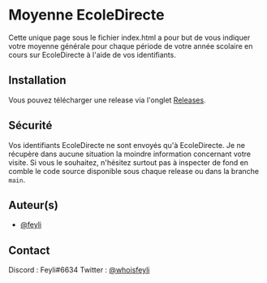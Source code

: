 
# Moyenne EcoleDirecte

Cette unique page sous le fichier index.html a pour but de vous indiquer votre moyenne générale pour chaque période de votre année scolaire en cours sur EcoleDirecte à l'aide de vos identifiants.

## Installation

Vous pouvez télécharger une release via l'onglet [Releases](https://github.com/feyli/ecoledirecte-moyenne/releases).

## Sécurité

Vos identifiants EcoleDirecte ne sont envoyés qu'à EcoleDirecte. Je ne récupère dans aucune situation la moindre information concernant votre visite. Si vous le souhaitez, n'hésitez surtout pas à inspecter de fond en comble le code source disponible sous chaque release ou dans la branche `main`.

## Auteur(s)

- [@feyli](https://www.github.com/feyli)

## Contact

Discord : Feyli#6634
Twitter : [@whoisfeyli](https://twitter.com/whoisfeyli)
